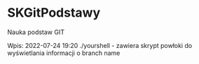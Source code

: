 # SKGitPodstawy
Nauka podstaw GIT

Wpis: 2022-07-24 19:20
./yourshell - zawiera skrypt powłoki do wyświetlania informacji o branch name <branch>
